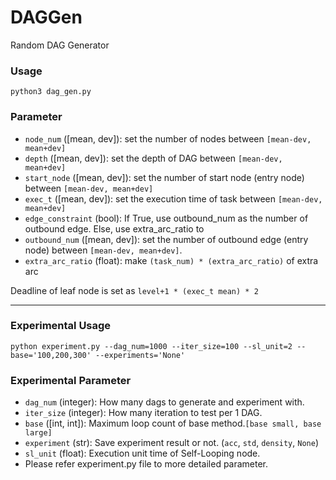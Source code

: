 # DAGGen
Random DAG Generator

### Usage

```
python3 dag_gen.py
```

### Parameter

* `node_num` ([mean, dev]): set the number of nodes between `[mean-dev, mean+dev]`
* `depth` ([mean, dev]): set the depth of DAG between `[mean-dev, mean+dev]`
* `start_node` ([mean, dev]): set the number of start node (entry node) between `[mean-dev, mean+dev]`
* `exec_t` ([mean, dev]): set the execution time of task between `[mean-dev, mean+dev]`
* `edge_constraint` (bool): If True, use outbound_num as the number of outbound edge. Else, use extra_arc_ratio to 
* `outbound_num` ([mean, dev]): set the number of outbound edge (entry node) between `[mean-dev, mean+dev]`.
* `extra_arc_ratio` (float): make `(task_num) * (extra_arc_ratio)` of extra arc

Deadline of leaf node is set as `level+1 * (exec_t mean) * 2`


---

### Experimental Usage

```
python experiment.py --dag_num=1000 --iter_size=100 --sl_unit=2 --base='100,200,300' --experiments='None'
```

### Experimental Parameter

* `dag_num` (integer): How many dags to generate and experiment with.
* `iter_size` (integer): How many iteration to test per 1 DAG.
* `base` ([int, int]): Maximum loop count of base method.`[base small, base large]`
* `experiment` (str): Save experiment result or not. (`acc`, `std`, `density`, `None`)
* `sl_unit` (float): Execution unit time of Self-Looping node.
* Please refer experiment.py file to more detailed parameter.